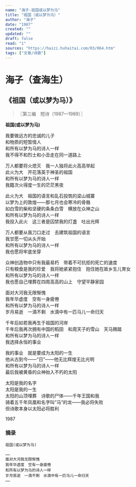 ```yaml
---
name: "海子-祖国或以梦为马"
title: "祖国（或以梦为马）"
author: "海子"
date: "1987"
created: ""
updated: ""
draft: false
read: "1"
sources: "https://haizi.huhaitai.com/03/064.htm"
tags: ["文章/诗歌"]
---
```



# 海子（查海生）

## 《祖国（或以梦为马）》

> 〖第三编　短诗（1987—1989）〗

**祖国(或以梦为马)**  

我要做远方的忠诚的儿子  
和物质的短暂情人  
和所有以梦为马的诗人一样  
我不得不和烈士和小丑走在同一道路上  

万人都要将火熄灭　我一人独将此火高高举起  
此火为大　开花落英于神圣的祖国  
和所有以梦为马的诗人一样  
我籍次火得度一生的茫茫黑夜  

此火为大　祖国的语言和乱石投筑的梁山城寨  
以梦为上的敦煌——那七月也会寒冷的骨骼  
如白雪的柴和坚硬的条条白雪　横放在众神之山  
和所有以梦为马的诗人一样  
我投入此火　这三者是囚禁我的灯盏　吐出光辉  

万人都要从我刀口走过　去建筑祖国的语言  
我甘愿一切从头开始  
和所有以梦为马的诗人一样  
我也愿将牢底坐穿  

众神创造物中只有我最易朽　带着不可抗拒的死亡的速度  
只有粮食是我的珍爱　我将她紧紧抱住　抱住她在故乡生儿育女  
和所有以梦为马的诗人一样  
我也愿自己埋葬在四周高高的山上　守望平静家园  

面对大河我无限惭愧  
我年华虚度　空有一身疲倦  
和所有以梦为马的诗人一样  
岁月易逝　一滴不剩　水滴中有一匹马儿一命归天  

千年后如若我再生于祖国的河岸  
千年后我再次拥有中国的稻田　和周天子的雪山　天马赐踏  
和所有以梦为马的诗人一样  
我选择永恒的事业  

我的事业　就是要成为太阳的一生  
他从古到今——“日”——他无比辉煌无比光明  
和所有以梦为马的诗人一样  
最后我被黄昏的众神抬入不朽的太阳  

太阳是我的名字  
太阳是我的一生  
太阳的山顶埋葬　诗歌的尸体——千年王国和我  
骑着五千年凤凰和名字叫“马”的龙——我必将失败  
但诗歌本身以太阳必将胜利  

1987  

### 摘录

```
祖国(或以梦为马)

……
面对大河我无限惭愧
我年华虚度　空有一身疲倦
和所有以梦为马的诗人一样
岁月易逝　一滴不剩　水滴中有一匹马儿一命归天
……
```
